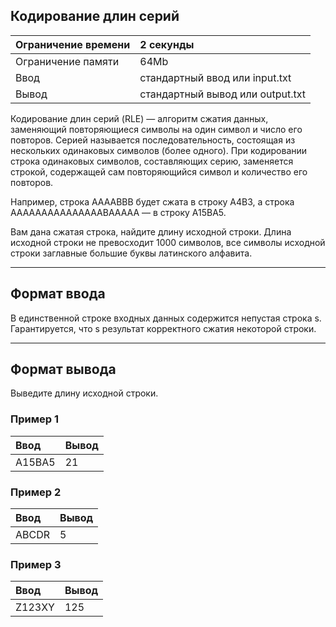 ## Кодирование длин серий

Ограничение времени |	2 секунды
:------|:------
Ограничение памяти | 64Mb
Ввод | стандартный ввод или input.txt
Вывод | стандартный вывод или output.txt

Кодирование длин серий (RLE) — алгоритм сжатия данных, заменяющий повторяющиеся символы на один символ и число его повторов. Серией называется последовательность, состоящая из нескольких одинаковых символов (более одного). При кодировании строка одинаковых символов, составляющих серию, заменяется строкой, содержащей сам повторяющийся символ и количество его повторов.

Например, строка AAAABBB будет сжата в строку A4B3, а строка AAAAAAAAAAAAAAABAAAAA — в строку A15BA5.

Вам дана сжатая строка, найдите длину исходной строки. Длина исходной строки не превосходит 1000 символов, все символы исходной строки заглавные большие буквы латинского алфавита.
***
## Формат ввода
В единственной строке входных данных содержится непустая строка s. Гарантируется, что s результат корректного сжатия некоторой строки.
***
## Формат вывода
Выведите длину исходной строки.

### Пример 1
Ввод |	Вывод
:------|:------
A15BA5 | 21
### Пример 2
Ввод |	Вывод
:------|:------
ABCDR | 5
### Пример 3
Ввод |	Вывод
:------|:------
Z123XY | 125
